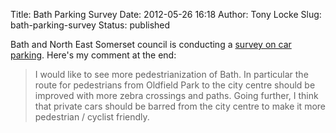 Title: Bath Parking Survey
Date: 2012-05-26 16:18
Author: Tony Locke
Slug: bath-parking-survey
Status: published

Bath and North East Somerset council is conducting a [survey on car parking](http://www.bathnes.gov.uk/transportandstreets/Parking/pages/default.aspx). Here's my comment at the end:  

> I would like to see more pedestrianization of Bath. In particular the route for pedestrians from Oldfield Park to the city centre should be improved with more zebra crossings and paths. Going further, I think that private cars should be barred from the city centre to make it more pedestrian / cyclist friendly.
